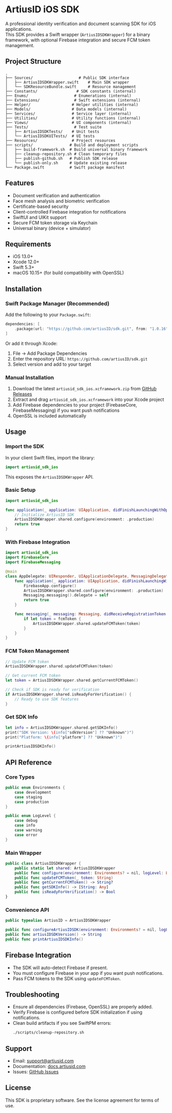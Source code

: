 # ArtiusID iOS SDK

A professional identity verification and document scanning SDK for iOS applications.  
This SDK provides a Swift wrapper (`ArtiusIDSDKWrapper`) for a binary framework, with optional Firebase integration and secure FCM token management.

## Project Structure

```
.
├── Sources/                    # Public SDK interface
│   ├── ArtiusIDSDKWrapper.swift    # Main SDK wrapper
│   └── SDKResourceBundle.swift     # Resource management
├── Constants/                 # SDK constants (internal)
├── Enums/                    # Enumerations (internal)
├── Extensions/               # Swift extensions (internal)
├── Helper/                  # Helper utilities (internal)
├── Models/                  # Data models (internal)
├── Services/                # Service layer (internal)
├── Utilities/               # Utility functions (internal)
├── Views/                   # UI components (internal)
├── Tests/                    # Test suite
│   ├── ArtiusIDSDKTests/    # Unit tests
│   └── ArtiusIDSDKUITests/  # UI tests
├── Resources/               # Project resources
├── scripts/                # Build and deployment scripts
│   ├── build-framework.sh  # Build universal binary framework
│   ├── cleanup-repository.sh # Clean temporary files
│   ├── publish-github.sh   # Publish SDK release
│   └── publish-only.sh     # Update existing release
└── Package.swift           # Swift package manifest
```

## Features

- Document verification and authentication
- Face mesh analysis and biometric verification
- Certificate-based security
- Client-controlled Firebase integration for notifications
- SwiftUI and UIKit support
- Secure FCM token storage via Keychain
- Universal binary (device + simulator)

## Requirements

- iOS 13.0+
- Xcode 12.0+
- Swift 5.3+
- macOS 10.15+ (for build compatibility with OpenSSL)

## Installation

### Swift Package Manager (Recommended)

Add the following to your `Package.swift`:

```swift
dependencies: [
    .package(url: "https://github.com/artiusID/sdk.git", from: "1.0.16")
]
```

Or add it through Xcode:
1. File → Add Package Dependencies
2. Enter the repository URL: `https://github.com/artiusID/sdk.git`
3. Select version and add to your target

### Manual Installation

1. Download the latest `artiusid_sdk_ios.xcframework.zip` from [GitHub Releases](https://github.com/artiusID/sdk/releases)
2. Extract and drag `artiusid_sdk_ios.xcframework` into your Xcode project
3. Add Firebase dependencies to your project (FirebaseCore, FirebaseMessaging) if you want push notifications
4. OpenSSL is included automatically

## Usage

### Import the SDK

In your client Swift files, import the library:

```swift
import artiusid_sdk_ios
```

This exposes the `ArtiusIDSDKWrapper` API.

### Basic Setup

```swift
import artiusid_sdk_ios

func application(_ application: UIApplication, didFinishLaunchingWithOptions launchOptions: [UIApplication.LaunchOptionsKey: Any]?) -> Bool {
    // Initialize ArtiusID SDK
    ArtiusIDSDKWrapper.shared.configure(environment: .production)
    return true
}
```

### With Firebase Integration

```swift
import artiusid_sdk_ios
import FirebaseCore
import FirebaseMessaging

@main
class AppDelegate: UIResponder, UIApplicationDelegate, MessagingDelegate {
    func application(_ application: UIApplication, didFinishLaunchingWithOptions launchOptions: [UIApplication.LaunchOptionsKey: Any]?) -> Bool {
        FirebaseApp.configure()
        ArtiusIDSDKWrapper.shared.configure(environment: .production)
        Messaging.messaging().delegate = self
        return true
    }

    func messaging(_ messaging: Messaging, didReceiveRegistrationToken fcmToken: String?) {
        if let token = fcmToken {
            ArtiusIDSDKWrapper.shared.updateFCMToken(token)
        }
    }
}
```

### FCM Token Management

```swift
// Update FCM token
ArtiusIDSDKWrapper.shared.updateFCMToken(token)

// Get current FCM token
let token = ArtiusIDSDKWrapper.shared.getCurrentFCMToken()

// Check if SDK is ready for verification
if ArtiusIDSDKWrapper.shared.isReadyForVerification() {
    // Ready to use SDK features
}
```

### Get SDK Info

```swift
let info = ArtiusIDSDKWrapper.shared.getSDKInfo()
print("SDK Version: \(info["sdkVersion"] ?? "Unknown")")
print("Platform: \(info["platform"] ?? "Unknown")")

printArtiusIDSDKInfo()
```

## API Reference

### Core Types

```swift
public enum Environments {
    case development
    case staging
    case production
}

public enum LogLevel {
    case debug
    case info
    case warning
    case error
}
```

### Main Wrapper

```swift
public class ArtiusIDSDKWrapper {
    public static let shared: ArtiusIDSDKWrapper
    public func configure(environment: Environments? = nil, logLevel: LogLevel = .info)
    public func updateFCMToken(_ token: String)
    public func getCurrentFCMToken() -> String?
    public func getSDKInfo() -> [String: Any]
    public func isReadyForVerification() -> Bool
}
```

### Convenience API

```swift
public typealias ArtiusID = ArtiusIDSDKWrapper

public func configureArtiusIDSDK(environment: Environments? = nil, logLevel: LogLevel = .info)
public func artiusIDSDKVersion() -> String
public func printArtiusIDSDKInfo()
```

## Firebase Integration

- The SDK will auto-detect Firebase if present.
- You must configure Firebase in your app if you want push notifications.
- Pass FCM tokens to the SDK using `updateFCMToken`.

## Troubleshooting

- Ensure all dependencies (Firebase, OpenSSL) are properly added.
- Verify Firebase is configured before SDK initialization if using notifications.
- Clean build artifacts if you see SwiftPM errors:
  ```bash
  ./scripts/cleanup-repository.sh
  ```

## Support

- Email: support@artiusid.com
- Documentation: [docs.artiusid.com](https://docs.artiusid.com)
- Issues: [GitHub Issues](https://github.com/artiusID/sdk/issues)

## License

This SDK is proprietary software. See the license agreement for terms of use.

